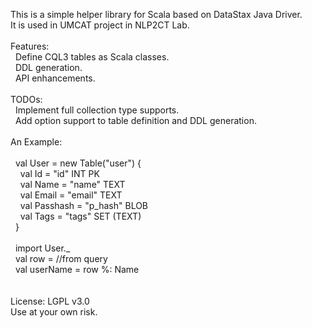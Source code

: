 This is a simple helper library for Scala based on DataStax Java Driver.<br/>
It is used in UMCAT project in NLP2CT Lab.<br/>
<br/>
Features:<br/>
&nbsp;&nbsp;Define CQL3 tables as Scala classes.<br/>
&nbsp;&nbsp;DDL generation.<br/>
&nbsp;&nbsp;API enhancements.<br/>
<br/>
TODOs:<br/>
&nbsp;&nbsp;Implement full collection type supports.<br/>
&nbsp;&nbsp;Add option support to table definition and DDL generation.<br/>
<br/>
An Example:<br/>
<br/>
&nbsp;&nbsp;val User = new Table("user") {<br/>
&nbsp;&nbsp;&nbsp;&nbsp;val Id = "id" INT PK<br/>
&nbsp;&nbsp;&nbsp;&nbsp;val Name = "name" TEXT<br/>
&nbsp;&nbsp;&nbsp;&nbsp;val Email = "email" TEXT<br/>
&nbsp;&nbsp;&nbsp;&nbsp;val Passhash = "p_hash" BLOB<br/>
&nbsp;&nbsp;&nbsp;&nbsp;val Tags = "tags" SET (TEXT)<br/>
&nbsp;&nbsp;}<br/>
&nbsp;&nbsp;<br/>
&nbsp;&nbsp;import User._<br/>
&nbsp;&nbsp;val row = //from query<br/>
&nbsp;&nbsp;val userName = row %: Name<br/>
&nbsp;&nbsp;<br/>
&nbsp;&nbsp;<br/>
License: LGPL v3.0<br/>
Use at your own risk.